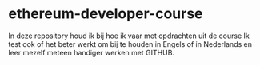 # ethereum-developer-course

In deze repository houd ik bij hoe ik vaar met opdrachten uit de course Ik test ook of het beter werkt om bij te houden in Engels of in Nederlands en leer mezelf meteen handiger werken met GITHUB.
